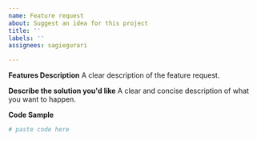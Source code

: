 ```yaml
---
name: Feature request
about: Suggest an idea for this project
title: ''
labels: ''
assignees: sagiegurari

---
```


**Features Description**
A clear description of the feature request.

**Describe the solution you'd like**
A clear and concise description of what you want to happen.

**Code Sample**
```r
# paste code here
```
